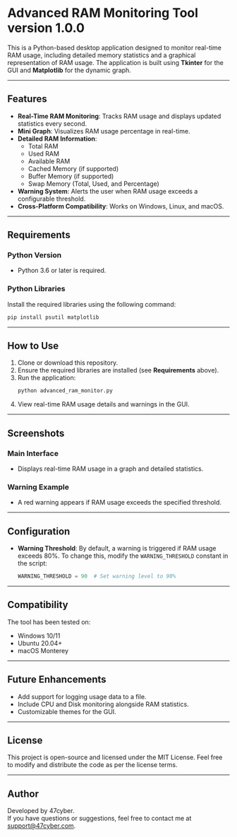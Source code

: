 # Advanced RAM Monitoring Tool version 1.0.0

This is a Python-based desktop application designed to monitor real-time RAM usage, including detailed memory statistics and a graphical representation of RAM usage. The application is built using **Tkinter** for the GUI and **Matplotlib** for the dynamic graph.

---

## Features

- **Real-Time RAM Monitoring**: Tracks RAM usage and displays updated statistics every second.
- **Mini Graph**: Visualizes RAM usage percentage in real-time.
- **Detailed RAM Information**:
  - Total RAM
  - Used RAM
  - Available RAM
  - Cached Memory (if supported)
  - Buffer Memory (if supported)
  - Swap Memory (Total, Used, and Percentage)
- **Warning System**: Alerts the user when RAM usage exceeds a configurable threshold.
- **Cross-Platform Compatibility**: Works on Windows, Linux, and macOS.

---

## Requirements

### Python Version
- Python 3.6 or later is required.

### Python Libraries
Install the required libraries using the following command:
```bash
pip install psutil matplotlib
```

---

## How to Use

1. Clone or download this repository.
2. Ensure the required libraries are installed (see **Requirements** above).
3. Run the application:
   ```bash
   python advanced_ram_monitor.py
   ```
4. View real-time RAM usage details and warnings in the GUI.

---

## Screenshots

### Main Interface
- Displays real-time RAM usage in a graph and detailed statistics.

### Warning Example
- A red warning appears if RAM usage exceeds the specified threshold.

---

## Configuration

- **Warning Threshold**: By default, a warning is triggered if RAM usage exceeds 80%. To change this, modify the `WARNING_THRESHOLD` constant in the script:
  ```python
  WARNING_THRESHOLD = 90  # Set warning level to 90%
  ```

---

## Compatibility

The tool has been tested on:
- Windows 10/11
- Ubuntu 20.04+
- macOS Monterey

---

## Future Enhancements

- Add support for logging usage data to a file.
- Include CPU and Disk monitoring alongside RAM statistics.
- Customizable themes for the GUI.

---

## License

This project is open-source and licensed under the MIT License. Feel free to modify and distribute the code as per the license terms.

---

## Author

Developed by 47cyber.  
If you have questions or suggestions, feel free to contact me at support@47cyber.com.
